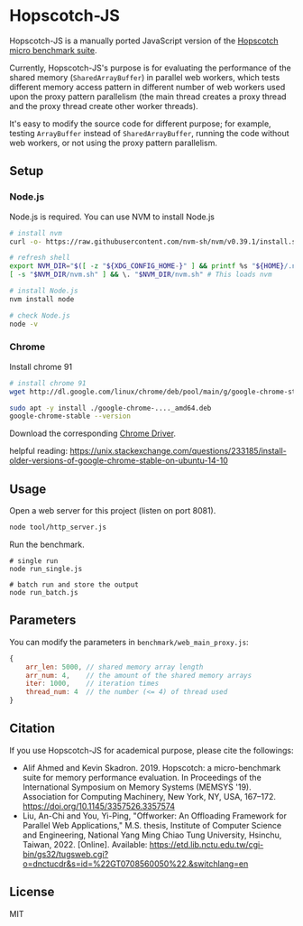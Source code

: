 # Hopscotch-JS

Hopscotch-JS is a manually ported JavaScript version of the [Hopscotch micro benchmark suite](https://github.com/alifahmed/hopscotch).

Currently, Hopscotch-JS's purpose is for evaluating the performance of the shared memory (`SharedArrayBuffer`) in parallel web workers, which tests different memory access pattern in different number of web workers used upon the proxy pattern parallelism (the main thread creates a proxy thread and the proxy thread create other worker threads). 

It's easy to modify the source code for different purpose; for example, testing `ArrayBuffer` instead of `SharedArrayBuffer`, running the code without web workers, or not using the proxy pattern parallelism.

## Setup

### Node.js

Node.js is required. You can use NVM to install Node.js

```sh
# install nvm
curl -o- https://raw.githubusercontent.com/nvm-sh/nvm/v0.39.1/install.sh | bash

# refresh shell
export NVM_DIR="$([ -z "${XDG_CONFIG_HOME-}" ] && printf %s "${HOME}/.nvm" || printf %s "${XDG_CONFIG_HOME}/nvm")"
[ -s "$NVM_DIR/nvm.sh" ] && \. "$NVM_DIR/nvm.sh" # This loads nvm

# install Node.js
nvm install node

# check Node.js
node -v
```

### Chrome

Install chrome 91

```sh
# install chrome 91
wget http://dl.google.com/linux/chrome/deb/pool/main/g/google-chrome-stable/google-chrome-stable_91.0.4472.164-1_amd64.deb

sudo apt -y install ./google-chrome-...._amd64.deb
google-chrome-stable --version
```

Download the corresponding [Chrome Driver](https://sites.google.com/chromium.org/driver/downloads?authuser=0).

helpful reading: https://unix.stackexchange.com/questions/233185/install-older-versions-of-google-chrome-stable-on-ubuntu-14-10

## Usage

Open a web server for this project (listen on port 8081).

```sh
node tool/http_server.js
```

Run the benchmark.

```
# single run
node run_single.js

# batch run and store the output
node run_batch.js
```

## Parameters

You can modify the parameters in `benchmark/web_main_proxy.js`:

```js
{
    arr_len: 5000, // shared memory array length
    arr_num: 4,    // the amount of the shared memory arrays
    iter: 1000,    // iteration times
    thread_num: 4  // the number (<= 4) of thread used
}
```

## Citation

If you use Hopscotch-JS for academical purpose, please cite the followings:

- Alif Ahmed and Kevin Skadron. 2019. Hopscotch: a micro-benchmark suite for memory performance evaluation. In Proceedings of the International Symposium on Memory Systems (MEMSYS '19). Association for Computing Machinery, New York, NY, USA, 167–172. https://doi.org/10.1145/3357526.3357574
- Liu, An-Chi and You, Yi-Ping, "Offworker: An Offloading Framework for Parallel Web Applications,"  M.S. thesis, Institute of Computer Science and Engineering, National Yang Ming Chiao Tung University, Hsinchu, Taiwan, 2022. [Online]. Available: https://etd.lib.nctu.edu.tw/cgi-bin/gs32/tugsweb.cgi?o=dnctucdr&s=id=%22GT0708560050%22.&switchlang=en

## License

MIT